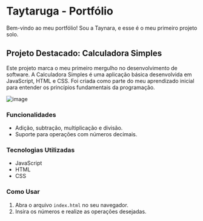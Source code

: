 # Taytaruga - Portfólio

Bem-vindo ao meu portfólio! Sou a Taynara, e esse é o meu primeiro projeto solo.

## Projeto Destacado: Calculadora Simples

Este projeto marca o meu primeiro mergulho no desenvolvimento de software. A Calculadora Simples é uma aplicação básica desenvolvida em JavaScript, HTML e CSS. Foi criada como parte do meu aprendizado inicial para entender os princípios fundamentais da programação.

![image](https://github.com/taytaruga/calculadorasimples/assets/157754515/02b2f4bb-b101-4e2d-ae57-3f5710063d40)


### Funcionalidades

- Adição, subtração, multiplicação e divisão.
- Suporte para operações com números decimais.

### Tecnologias Utilizadas

- JavaScript
- HTML
- CSS

### Como Usar

1. Abra o arquivo `index.html` no seu navegador.
2. Insira os números e realize as operações desejadas.

